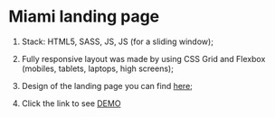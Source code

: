 # Miami landing page

1. Stack: HTML5, SASS, JS, JS (for a sliding window);

2. Fully responsive layout was made by using CSS Grid and Flexbox (mobiles, tablets, laptops, high screens);

3. Design of the landing page you can find [here](https://www.figma.com/file/nHz8bflIwJaWP3P99vKTH5/miami_home_new?node-id=16033%3A3);

4. Click the link to see [DEMO](https://vitaliy-0.github.io/layout_miami/)
